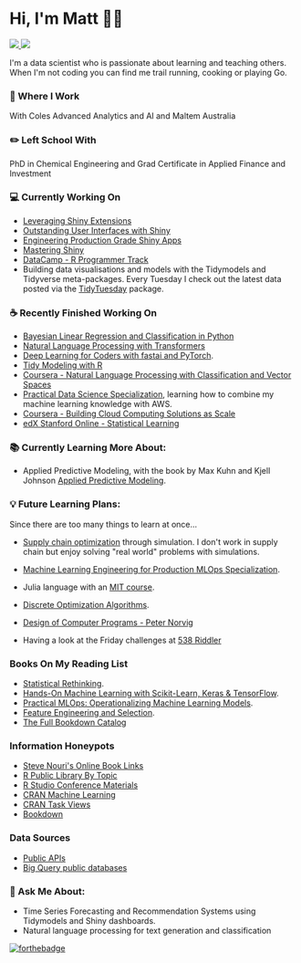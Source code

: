 # Hi, I'm Matt 🧑🏼‍

 <!-- LinkedIn Contact -->
  <a href="https://www.linkedin.com/in/mattrosinski/" target="_blank">
    <img src="https://img.shields.io/badge/-MATT%20ROSINSKI-blue?style=for-the-badge&logo=Linkedin&logoColor=white"/>
  </a>
  
<!-- Email -->
  <a href="mailto:mattrosinski@gmail.com">
    <img src="https://img.shields.io/badge/EMAIL-mattrosinski@gmail.com-20b2aa?style=for-the-badge"/>
  </a>
  
</br>
<p>
 
I'm a data scientist who is passionate about learning and teaching others. When I'm not coding you can find me trail running, cooking or playing Go.</p>

### 💼 Where I Work

With Coles Advanced Analytics and AI and Maltem Australia 

### ✏️ Left School With

PhD in Chemical Engineering and Grad Certificate in Applied Finance and Investment

### 💻 Currently Working On
* [Leveraging Shiny Extensions](https://github.com/nanxstats/awesome-shiny-extensions)
* [Outstanding User Interfaces with Shiny](https://unleash-shiny.rinterface.com/index.html)
* [Engineering Production Grade Shiny Apps](https://engineering-shiny.org/)
* [Mastering Shiny](https://mastering-shiny.org/)
* [DataCamp - R Programmer Track](https://www.datacamp.com/join-me/NTU5MTAwMg==) 
* Building data visualisations and models with the Tidymodels and Tidyverse meta-packages. Every Tuesday I check out the latest data posted via the [TidyTuesday](https://github.com/rfordatascience/tidytuesday) package.

### ☕ Recently Finished Working On
* [Bayesian Linear Regression and Classification in Python](www.deeplearningcourses.com)
* [Natural Language Processing with Transformers](https://www.getsphere.com/)
* [Deep Learning for Coders with fastai and PyTorch](https://learning.oreilly.com/library/view/deep-learning-for/9781492045519/).
* [Tidy Modeling with R](https://www.tmwr.org/)
* [Coursera - Natural Language Processing with Classification and Vector Spaces](https://coursera.org/share/f83d875f2eb0386ca84bf1a500e192f1)
* [Practical Data Science Specialization](https://coursera.org/share/42191e339042e776efa617cf6edc49f2), learning how to combine my machine learning knowledge with AWS. 
* [Coursera - Building Cloud Computing Solutions as Scale](https://coursera.org/share/60cb54781888f2614d7bf3f4005c03fe)
* [edX Stanford Online - Statistical Learning](https://courses.edx.org/certificates/b0e1d1bb11b542db8929d7cc9d145de9)


### 📚 Currently Learning More About:

* Applied Predictive Modeling, with the book by Max Kuhn and Kjell Johnson [Applied Predictive Modeling](http://appliedpredictivemodeling.com/).

### 💡 Future Learning Plans:

Since there are too many things to learn at once...

* [Supply chain optimization](https://smile.amazon.com/gp/product/3110673916/) through simulation. I don't work in supply chain but enjoy solving "real world" problems with simulations. 

* [Machine Learning Engineering for Production MLOps Specialization](https://www.coursera.org/specializations/machine-learning-engineering-for-production-mlops).

* Julia language with an [MIT course](https://computationalthinking.mit.edu/Spring21/). 

* [Discrete Optimization Algorithms](https://www.coursera.org/learn/discrete-optimization).

* [Design of Computer Programs - Peter Norvig](https://learn.udacity.com/courses/cs212)

* Having a look at the Friday challenges at [538 Riddler](https://fivethirtyeight.com/tag/the-riddler/)

### Books On My Reading List

* [Statistical Rethinking](https://www.routledge.com/Statistical-Rethinking-A-Bayesian-Course-with-Examples-in-R-and-STAN/McElreath/p/book/9780367139919). 
* [Hands-On Machine Learning with Scikit-Learn, Keras & TensorFlow](https://www.amazon.com/Hands-Machine-Learning-Scikit-Learn-TensorFlow/).
* [Practical MLOps: Operationalizing Machine Learning Models](https://www.amazon.com/Practical-MLOps-Operationalizing-Machine-Learning/).
* [Feature Engineering and Selection](https://www.amazon.com/Feature-Engineering-Selection-Practical-Predictive/).
* [The Full Bookdown Catalog](https://rviews.rstudio.com/2021/11/04/bookdown-org/)

### Information Honeypots

* [Steve Nouri's Online Book Links](https://www.linkedin.com/pulse/free-data-science-books-20-steve-nouri/)
* [R Public Library By Topic](https://rviews.rstudio.com/2021/11/04/bookdown-org/)
* [R Studio Conference Materials](https://github.com/rstudio/rstudio-conf)
* [CRAN Machine Learning](https://cran.r-project.org/web/views/MachineLearning.html)
* [CRAN Task Views](https://cran.r-project.org/web/views/)
* [Bookdown](https://bookdown.org/home/tags/)

### Data Sources

* [Public APIs](https://github.com/public-apis/public-apis)
* [Big Query public databases](https://cloud.google.com/bigquery)

### 💬 Ask Me About:

* Time Series Forecasting and Recommendation Systems using Tidymodels and Shiny dashboards.
* Natural language processing for text generation and classification

[![forthebadge](https://forthebadge.com/images/badges/uses-git.svg)](https://forthebadge.com)
